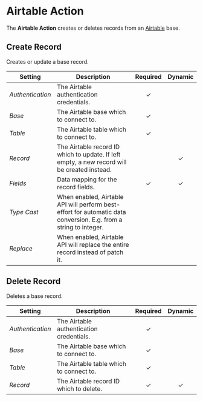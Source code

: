 # Airtable Action

<div class="tm-resource-icon">
    <!--@include: @essentials-for-yootheme-pro/assets/brands/airtable.svg-->
</div>

The **Airtable Action** creates or deletes records from an [Airtable](https://airtable.com/) base.

## Create Record

Creates or update a base record.

| Setting          | Description                                                                                                       | Required | Dynamic  |
| ---------------- | ----------------------------------------------------------------------------------------------------------------- | :------: | :------: |
| _Authentication_ | The Airtable authentication credentials.                                                                          | &#x2713; |
| _Base_           | The Airtable base which to connect to.                                                                            | &#x2713; |
| _Table_          | The Airtable table which to connect to.                                                                           | &#x2713; |
| _Record_         | The Airtable record ID which to update. If left empty, a new record will be created instead.                      |          | &#x2713; |
| _Fields_         | Data mapping for the record fields.                                                                               | &#x2713; | &#x2713; |
| _Type Cast_      | When enabled, Airtable API will perform best-effort for automatic data conversion. E.g. from a string to integer. |
| _Replace_        | When enabled, Airtable API will replace the entire record instead of patch it.                                    |

<!--@include: ./_partials/common-action-settings.md-->

<!--@include: ./_partials/common-action-content-mapping.md-->

## Delete Record

Deletes a base record.

| Setting          | Description                              | Required | Dynamic  |
| ---------------- | ---------------------------------------- | :------: | :------: |
| _Authentication_ | The Airtable authentication credentials. | &#x2713; |
| _Base_           | The Airtable base which to connect to.   | &#x2713; |
| _Table_          | The Airtable table which to connect to.  | &#x2713; |
| _Record_         | The Airtable record ID which to delete.  | &#x2713; | &#x2713; |

<!--@include: ./_partials/common-action-settings.md-->
